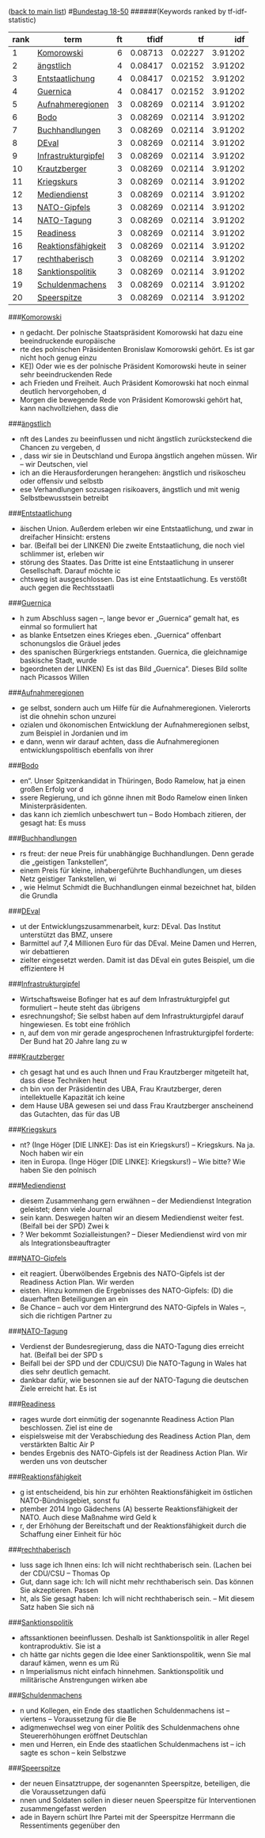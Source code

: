 ([back to main list](readme.md))
#<a href='http://dip21.bundestag.de/dip21/btp/18/18050.pdf' target='x'>Bundestag 18-50</a> 
######(Keywords ranked by tf-idf-statistic) 

rank | term | ft | tfidf | tf | idf
--- | --- | ---: | ---: | ---: | ---:
1 | [Komorowski](#komorowski) | 6 | 0.08713 | 0.02227 | 3.91202
2 | [ängstlich](#ängstlich) | 4 | 0.08417 | 0.02152 | 3.91202
3 | [Entstaatlichung](#entstaatlichung) | 4 | 0.08417 | 0.02152 | 3.91202
4 | [Guernica](#guernica) | 4 | 0.08417 | 0.02152 | 3.91202
5 | [Aufnahmeregionen](#aufnahmeregionen) | 3 | 0.08269 | 0.02114 | 3.91202
6 | [Bodo](#bodo) | 3 | 0.08269 | 0.02114 | 3.91202
7 | [Buchhandlungen](#buchhandlungen) | 3 | 0.08269 | 0.02114 | 3.91202
8 | [DEval](#deval) | 3 | 0.08269 | 0.02114 | 3.91202
9 | [Infrastrukturgipfel](#infrastrukturgipfel) | 3 | 0.08269 | 0.02114 | 3.91202
10 | [Krautzberger](#krautzberger) | 3 | 0.08269 | 0.02114 | 3.91202
11 | [Kriegskurs](#kriegskurs) | 3 | 0.08269 | 0.02114 | 3.91202
12 | [Mediendienst](#mediendienst) | 3 | 0.08269 | 0.02114 | 3.91202
13 | [NATO-Gipfels](#nato-gipfels) | 3 | 0.08269 | 0.02114 | 3.91202
14 | [NATO-Tagung](#nato-tagung) | 3 | 0.08269 | 0.02114 | 3.91202
15 | [Readiness](#readiness) | 3 | 0.08269 | 0.02114 | 3.91202
16 | [Reaktionsfähigkeit](#reaktionsfähigkeit) | 3 | 0.08269 | 0.02114 | 3.91202
17 | [rechthaberisch](#rechthaberisch) | 3 | 0.08269 | 0.02114 | 3.91202
18 | [Sanktionspolitik](#sanktionspolitik) | 3 | 0.08269 | 0.02114 | 3.91202
19 | [Schuldenmachens](#schuldenmachens) | 3 | 0.08269 | 0.02114 | 3.91202
20 | [Speerspitze](#speerspitze) | 3 | 0.08269 | 0.02114 | 3.91202 

###[Komorowski](#bundestag-18-50)

* n gedacht. Der polnische Staatspräsident Komorowski hat dazu eine beeindruckende europäische 
* rte des polnischen Präsidenten Bronislaw Komorowski gehört. Es ist gar nicht hoch genug einzu
* KE]) Oder wie es der polnische Präsident Komorowski heute in seiner sehr beeindruckenden Rede
* ach Frieden und Freiheit. Auch Präsident Komorowski hat noch einmal deutlich hervorgehoben, d
*  Morgen die bewegende Rede von Präsident Komorowski gehört hat, kann nachvollziehen, dass die 

###[ängstlich](#bundestag-18-50)

* nft des Landes zu beeinflussen und nicht ängstlich zurücksteckend die Chancen zu vergeben, d
* , dass wir sie in Deutschland und Europa ängstlich angehen müssen. Wir – wir Deutschen, viel
* ich an die Herausforderungen herangehen: ängstlich und risikoscheu oder offensiv und selbstb
* ese Verhandlungen sozusagen risikoavers, ängstlich und mit wenig Selbstbewusstsein betreibt  

###[Entstaatlichung](#bundestag-18-50)

* äischen Union. Außerdem erleben wir eine Entstaatlichung, und zwar in dreifacher Hinsicht: erstens
* bar. (Beifall bei der LINKEN) Die zweite Entstaatlichung, die noch viel schlimmer ist, erleben wir
* störung des Staates. Das Dritte ist eine Entstaatlichung in unserer Gesellschaft. Darauf möchte ic
* chtsweg ist ausgeschlossen. Das ist eine Entstaatlichung. Es verstößt auch gegen die Rechtsstaatli 

###[Guernica](#bundestag-18-50)

* h zum Abschluss sagen –, lange bevor er „Guernica“ gemalt hat, es einmal so formuliert hat 
* as blanke Entsetzen eines Krieges eben. „Guernica“ offenbart schonungslos die Gräuel jedes 
*  des spanischen Bürgerkriegs entstanden. Guernica, die gleichnamige baskische Stadt, wurde 
* bgeordneten der LINKEN) Es ist das Bild „Guernica“. Dieses Bild sollte nach Picassos Willen 

###[Aufnahmeregionen](#bundestag-18-50)

* ge selbst, sondern auch um Hilfe für die Aufnahmeregionen. Vielerorts ist die ohnehin schon unzurei
* ozialen und ökonomischen Entwicklung der Aufnahmeregionen selbst, zum Beispiel in Jordanien und im 
* e dann, wenn wir darauf achten, dass die Aufnahmeregionen entwicklungspolitisch ebenfalls von ihrer 

###[Bodo](#bundestag-18-50)

* en“. Unser Spitzenkandidat in Thüringen, Bodo Ramelow, hat ja einen großen Erfolg vor d
* ssere Regierung, und ich gönne ihnen mit Bodo Ramelow einen linken Ministerpräsidenten.
*  das kann ich ziemlich unbeschwert tun – Bodo Hombach zitieren, der gesagt hat: Es muss 

###[Buchhandlungen](#bundestag-18-50)

* rs freut: der neue Preis für unabhängige Buchhandlungen. Denn gerade die „geistigen Tankstellen“,
*  einem Preis für kleine, inhabergeführte Buchhandlungen, um dieses Netz geistiger Tankstellen, wi
* , wie Helmut Schmidt die Buchhandlungen einmal bezeichnet hat, bilden die Grundla 

###[DEval](#bundestag-18-50)

* ut der Entwicklungszusammenarbeit, kurz: DEval. Das Institut unterstützt das BMZ, unsere
* Barmittel auf 7,4 Millionen Euro für das DEval. Meine Damen und Herren, wir debattieren 
* zielter eingesetzt werden. Damit ist das DEval ein gutes Beispiel, um die effizientere H 

###[Infrastrukturgipfel](#bundestag-18-50)

* Wirtschaftsweise Bofinger hat es auf dem Infrastrukturgipfel gut formuliert – heute steht das übrigens
* esrechnungshof; Sie selbst haben auf dem Infrastrukturgipfel darauf hingewiesen. Es tobt eine fröhlich
* n, auf dem von mir gerade angesprochenen Infrastrukturgipfel forderte: Der Bund hat 20 Jahre lang zu w 

###[Krautzberger](#bundestag-18-50)

* ch gesagt hat und es auch Ihnen und Frau Krautzberger mitgeteilt hat, dass diese Techniken heut
* ch bin von der Präsidentin des UBA, Frau Krautzberger, deren intellektuelle Kapazität ich keine
*  dem Hause UBA gewesen sei und dass Frau Krautzberger anscheinend das Gutachten, das für das UB 

###[Kriegskurs](#bundestag-18-50)

* nt? (Inge Höger [DIE LINKE]: Das ist ein Kriegskurs!) – Kriegskurs. Na ja. Noch haben wir ein
* iten in Europa. (Inge Höger [DIE LINKE]: Kriegskurs!) – Wie bitte? Wie haben Sie den polnisch 

###[Mediendienst](#bundestag-18-50)

*  diesem Zusammenhang gern erwähnen – der Mediendienst Integration geleistet; denn viele Journal
* sein kann. Deswegen halten wir an diesem Mediendienst weiter fest. (Beifall bei der SPD) Zwei k
* ? Wer bekommt Sozialleistungen? – Dieser Mediendienst wird von mir als Integrationsbeauftragter 

###[NATO-Gipfels](#bundestag-18-50)

* eit reagiert. Überwölbendes Ergebnis des NATO-Gipfels ist der Readiness Action Plan. Wir werden
* eisten. Hinzu kommen die Ergebnisses des NATO-Gipfels: (D) die dauerhaften Beteiligungen an ein
* ße Chance – auch vor dem Hintergrund des NATO-Gipfels in Wales –, sich die richtigen Partner zu 

###[NATO-Tagung](#bundestag-18-50)

*  Verdienst der Bundesregierung, dass die NATO-Tagung dies erreicht hat. (Beifall bei der SPD s
* Beifall bei der SPD und der CDU/CSU) Die NATO-Tagung in Wales hat dies sehr deutlich gemacht. 
*  dankbar dafür, wie besonnen sie auf der NATO-Tagung die deutschen Ziele erreicht hat. Es ist  

###[Readiness](#bundestag-18-50)

* rages wurde dort einmütig der sogenannte Readiness Action Plan beschlossen. Ziel ist eine de
* eispielsweise mit der Verabschiedung des Readiness Action Plan, dem verstärkten Baltic Air P
* bendes Ergebnis des NATO-Gipfels ist der Readiness Action Plan. Wir werden uns von deutscher 

###[Reaktionsfähigkeit](#bundestag-18-50)

* g ist entscheidend, bis hin zur erhöhten Reaktionsfähigkeit im östlichen NATO-Bündnisgebiet, sonst fu
* ptember 2014 Ingo Gädechens (A) besserte Reaktionsfähigkeit der NATO. Auch diese Maßnahme wird Geld k
* r, der Erhöhung der Bereitschaft und der Reaktionsfähigkeit durch die Schaffung einer Einheit für höc 

###[rechthaberisch](#bundestag-18-50)

* luss sage ich Ihnen eins: Ich will nicht rechthaberisch sein. (Lachen bei der CDU/CSU – Thomas Op
*  Gut, dann sage ich: Ich will nicht mehr rechthaberisch sein. Das können Sie akzeptieren. Passen 
* ht, als Sie gesagt haben: Ich will nicht rechthaberisch sein. – Mit diesem Satz haben Sie sich nä 

###[Sanktionspolitik](#bundestag-18-50)

* aftssanktionen beeinflussen. Deshalb ist Sanktionspolitik in aller Regel kontraproduktiv. Sie ist a
* ch hätte gar nichts gegen die Idee einer Sanktionspolitik, wenn Sie mal darauf kämen, wenn es um Rü
* n Imperialismus nicht einfach hinnehmen. Sanktionspolitik und militärische Anstrengungen wirken abe 

###[Schuldenmachens](#bundestag-18-50)

* n und Kollegen, ein Ende des staatlichen Schuldenmachens ist – viertens – Voraussetzung für die Be
* adigmenwechsel weg von einer Politik des Schuldenmachens ohne Steuererhöhungen eröffnet Deutschlan
* men und Herren, ein Ende des staatlichen Schuldenmachens ist – ich sagte es schon – kein Selbstzwe 

###[Speerspitze](#bundestag-18-50)

* der neuen Einsatztruppe, der sogenannten Speerspitze, beteiligen, die die Voraussetzungen dafü
* nnen und Soldaten sollen in dieser neuen Speerspitze für Interventionen zusammengefasst werden
* ade in Bayern schürt Ihre Partei mit der Speerspitze Herrmann die Ressentiments gegenüber den  

